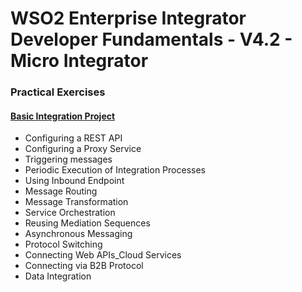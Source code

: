 # WSO2 Enterprise Integrator Developer Fundamentals - V4.2 - Micro Integrator
### Practical Exercises

#### [Basic Integration Project](https://apim.docs.wso2.com/en/latest/tutorials/integration-tutorials/sending-a-simple-message-to-a-service/)
* Configuring a REST API
* Configuring a Proxy Service
* Triggering messages
* Periodic Execution of Integration Processes
* Using Inbound Endpoint
* Message Routing
* Message Transformation
* Service Orchestration
* Reusing Mediation Sequences
* Asynchronous Messaging
* Protocol Switching
* Connecting Web APIs_Cloud Services
* Connecting via B2B Protocol
* Data Integration
